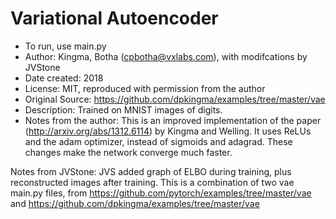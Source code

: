 # Variational Autoencoder

* To run, use main.py
* Author: Kingma, Botha (cpbotha@vxlabs.com), with modifcations by JVStone
* Date created: 2018
* License: MIT, reproduced with permission from the author
* Original Source: https://github.com/dpkingma/examples/tree/master/vae
* Description: Trained on MNIST images of digits. 
* Notes from the author: This is an improved implementation of the paper (http://arxiv.org/abs/1312.6114) by Kingma and Welling. It uses ReLUs and the adam optimizer, instead of sigmoids and adagrad. These changes make the network converge much faster. 

Notes from JVStone: JVS added graph of ELBO during training, plus reconstructed images after training.
This is a combination of two vae main.py files, from
	https://github.com/pytorch/examples/tree/master/vae
and 
	https://github.com/dpkingma/examples/tree/master/vae
